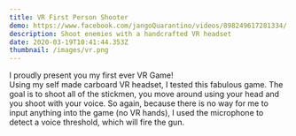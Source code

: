 ```yaml
---
title: VR First Person Shooter
demo: https://www.facebook.com/jangoQuarantino/videos/898249617281334/
description: Shoot enemies with a handcrafted VR headset
date: 2020-03-19T10:41:44.353Z
thumbnail: /images/vr.png
---
```

I proudly present you my first ever VR Game!\
Using my self made carboard VR headset, I tested this fabulous game. The goal is to shoot all of the stickmen, you move around using your head and you shoot with your voice. So again, because there is no way for me to input anything into the game (no VR hands), I used the microphone to detect a voice threshold, which will fire the gun.